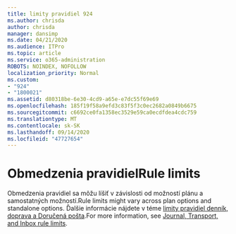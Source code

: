 ```yaml
---
title: limity pravidiel 924
ms.author: chrisda
author: chrisda
manager: dansimp
ms.date: 04/21/2020
ms.audience: ITPro
ms.topic: article
ms.service: o365-administration
ROBOTS: NOINDEX, NOFOLLOW
localization_priority: Normal
ms.custom:
- "924"
- "1800021"
ms.assetid: d80318be-6e30-4cd9-a65e-e7dc55f69e69
ms.openlocfilehash: 185f19f58a9efd3c83f5f3c0ec2682a0849b6675
ms.sourcegitcommit: c6692ce0fa1358ec3529e59ca0ecdfdea4cdc759
ms.translationtype: MT
ms.contentlocale: sk-SK
ms.lasthandoff: 09/14/2020
ms.locfileid: "47727654"
---
```

# <a name="rule-limits"></a><span data-ttu-id="4679d-102">Obmedzenia pravidiel</span><span class="sxs-lookup"><span data-stu-id="4679d-102">Rule limits</span></span>

<span data-ttu-id="4679d-103">Obmedzenia pravidiel sa môžu líšiť v závislosti od možností plánu a samostatných možností.</span><span class="sxs-lookup"><span data-stu-id="4679d-103">Rule limits might vary across plan options and standalone options.</span></span> <span data-ttu-id="4679d-104">Ďalšie informácie nájdete v téme [limity pravidiel denník, doprava a Doručená pošta](https://technet.microsoft.com/library/exchange-online-limits.aspx).</span><span class="sxs-lookup"><span data-stu-id="4679d-104">For more information, see [Journal, Transport, and Inbox rule limits](https://technet.microsoft.com/library/exchange-online-limits.aspx).</span></span>
